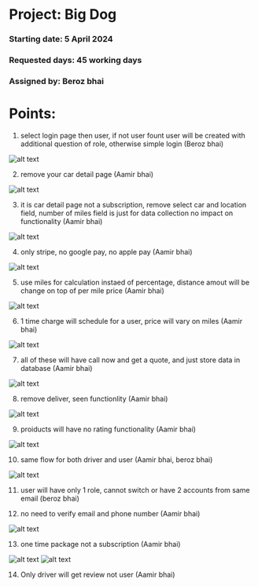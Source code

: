 # Project: Big Dog

### Starting date: 5 April 2024

### Requested days: 45 working days

### Assigned by: Beroz bhai

# Points:

1. select login page then user, if not user fount user will be created with additional question of role, otherwise simple login (Beroz bhai)

![alt text](image.png)

2. remove your car detail page (Aamir bhai)

![alt text](image-1.png)

3.  it is car detail page not a subscription, remove select car and location field, number of miles field is just for data collection no impact on functionality (Aamir bhai)

![alt text](image-2.png)

4. only stripe, no google pay, no apple pay (Aamir bhai)

![alt text](image-3.png)

5. use miles for calculation instaed of percentage, distance amout will be change on top of per mile price (Aamir bhai)

![alt text](image-4.png)

6. 1 time charge will schedule for a user, price will vary on miles (Aamir bhai)

![alt text](image-5.png)

7. all of these will have call now and get a quote, and just store data in database (Aamir bhai)

![alt text](image-6.png)

8. remove deliver, seen functionlity (Aamir bhai)

![alt text](image-7.png)

9. proiducts will have no rating functionality (Aamir bhai)

![alt text](image-8.png)

10. same flow for both driver and user (Aamir bhai, beroz bhai)

![alt text](image-9.png)

11. user will have only 1 role, cannot switch or have 2 accounts from same email (beroz bhai)

12. no need to verify email and phone number (Aamir bhai)

![alt text](image-10.png)

13. one time package not a subscription (Aamir bhai)

![alt text](image-11.png)
![alt text](image-12.png)

14. Only driver will get review not user (Aamir bhai)
